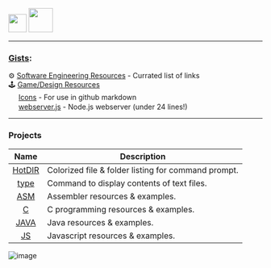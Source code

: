 [<img src="https://www.youtube.com/s/desktop/12d6b690/img/favicon_32x32.png" width="36" />](https://www.youtube.com/user/TheMadman420)
[<img src="https://cdn.sstatic.net/Sites/stackoverflow/company/img/logos/so/so-icon.png" width="48" />](https://stackoverflow.com/users/5039027/veganaize)

---

### [Gists](https://gist.github.com/veganaize):
⚙️
[Software Engineering Resources](https://gist.github.com/veganaize/02d87f13240a6a7debfb9a79f07fc2fb) - Currated list of links  
:joystick:
[Game/Design Resources](https://gist.github.com/veganaize/b954ceb3870db19362741d0a7d9b9e68)  
<img src="https://user-images.githubusercontent.com/7102064/162019518-1a3569e6-abaf-45bc-a78b-fa8e604a6e11.png" width="16px" />
[Icons](https://gist.github.com/veganaize/f9b7eb5556048727930a175e56fe571e) - For use in github markdown  
<img src="https://user-images.githubusercontent.com/7102064/162017713-c282a2cb-b550-4c9b-86d9-fe0e724d1c9c.png" width="16px" />
[webserver.js](https://gist.github.com/veganaize/fc3b9aa393ca688a284c54caf43a3fc3) - Node.js webserver (under 24 lines!)  

---

### Projects
Name                                          | Description
:--------------------------------------------:|---------------------------------------------------
[HotDIR](https://github.com/veganaize/HotDIR) | Colorized file & folder listing for command prompt.
[type](https://github.com/veganaize/type)     | Command to display contents of text files.
[ASM](https://github.com/veganaize/ASM)       | Assembler resources & examples.
[C](https://github.com/veganaize/C)           | C programming resources & examples.
[JAVA](https://github.com/veganaize/JAVA)     | Java resources & examples.
[JS](https://github.com/veganaize/JS)         | Javascript resources & examples.

![image](https://user-images.githubusercontent.com/7102064/177572103-77ee8b0d-d31f-4bcb-9ffa-f9876c20e0ea.png)

<!--
### Hi there 👋
**veganaize/veganaize** is a ✨ _special_ ✨ repository because its `README.md` (this file) appears on your GitHub profile.

Here are some ideas to get you started:

- 🔭 I’m currently working on ...
- 🌱 I’m currently learning ...
- 😄 I’m looking to collaborate on ...
- 🤔 I’m looking for help with ...
- 💬 Ask me about ...
- 📫 How to reach me: ...
- ⚡ Fun fact: ...
-->
